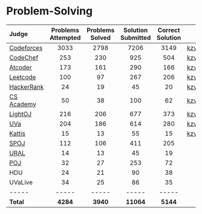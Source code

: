 # Problem-Solving
|Judge|Problems Attempted|Problems Solved|Solution Submitted|Correct Solution|Profile|
|:---|:---:|:---:|:---:|:---:|---:|
|[Codeforces](https://codeforces.com/)|3033|2798|7206|3149|[kzvd4729](https://codeforces.com/profile/kzvd4729)
|[CodeChef](https://www.codechef.com/)|253|230|925|504|[kzvd4729](https://www.codechef.com/users/kzvd4729)
|[Atcoder](https://atcoder.jp/)|173|161|290|166|[kzvd4729](https://atcoder.jp/users/kzvd4729)
|[Leetcode](https://leetcode.com/)|100|97|267|206|[kzvd4729](https://leetcode.com/kzvd4729/)
|[HackerRank](https://www.hackerrank.com/)|24|19|45|20|[kzvd4729](https://www.hackerrank.com/kzvd4729)
|[CS Academy](https://csacademy.com/)|50|38|100|62|[kzvd4729](https://csacademy.com/user/kzvd4729)
|[LightOJ](https://lightoj.com/)|216|206|677|373|[kzvd4729](https://lightoj.com/user/kzvd4729)
|[UVa](https://onlinejudge.org/)|204|186|614|280|[kzvd4729](https://uhunt.onlinejudge.org/id/884935)
|[Kattis](https://open.kattis.com/)|15|13|55|15|[kzvd4729](https://open.kattis.com/users/kzvd4729)
|[SPOJ](https://www.spoj.com/)|112|106|411|205|
|[URAL](https://acm.timus.ru/)|14|13|45|19|
|[POJ](http://poj.org/)|32|27|253|72|
|HDU|24|21|90|38|
|UVaLive|34|25|86|35|
|-----|-----|-----|-----|-----|-----|
|**Total**|**4284**|**3940**|**11064**|**5144**|
